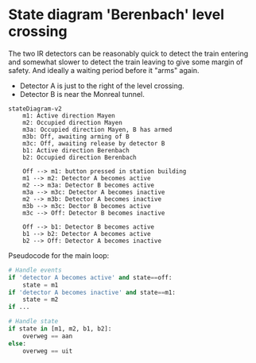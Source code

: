 # State diagram 'Berenbach' level crossing

The two IR detectors can be reasonably quick to detect the train entering and
somewhat slower to detect the train leaving to give some margin of safety. And
ideally a waiting period before it "arms" again.

- Detector A is just to the right of the level crossing.
- Detector B is near the Monreal tunnel.

```mermaid
stateDiagram-v2
    m1: Active direction Mayen
    m2: Occupied direction Mayen
    m3a: Occupied direction Mayen, B has armed
    m3b: Off, awaiting arming of B
	m3c: Off, awaiting release by detector B
    b1: Active direction Berenbach
    b2: Occupied direction Berenbach

    Off --> m1: button pressed in station building
    m1 --> m2: Detector A becomes active
	m2 --> m3a: Detector B becomes active
    m3a --> m3c: Detector A becomes inactive
	m2 --> m3b: Detector A becomes inactive
    m3b --> m3c: Dector B becomes active
	m3c --> Off: Detector B becomes inactive

	Off --> b1: Detector B becomes active
	b1 --> b2: Detector A becomes active
	b2 --> Off: Detector A becomes inactive

```

Pseudocode for the main loop:

```python
# Handle events
if 'detector A becomes active' and state==off:
    state = m1
if 'detector A becomes inactive' and state==m1:
    state = m2
if ...

# Handle state
if state in [m1, m2, b1, b2]:
    overweg == aan
else:
    overweg == uit

```
